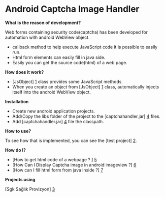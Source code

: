 Android Captcha Image Handler
=========

**What is the reason of development?**

Web forms containing security code(captcha) has been developed for automation with android WebView object.
  - callback method to help execute JavaScript code it is possible to easily run.
  - Html form elements can easily fill in java side.
  - Easily you can get the source code(html) of a web page.

**How does it work?**

  - [JsObject] [1] class provides some JavaScript methods.
  - When you create an object from [JsObject] [1] class, automatically injects itself into the android WebView object.

**Installation**

  - Create new android application projects.
  - Add/Copy the libs folder of the project to the [captchahandler.jar] [4] files.
  - Add [captchahandler.jar] [4] file the classpath.

**How to use?**

To see how that is implemented, you can see the [test project] [2].

**How do I?**

  - [How to get html code of a webpage ? ] [5]
  - [How Can I Display Captcha image in android imageview ?] [6]
  - [How can I fill html form from java inside ?] [7]


**Projects using**

[Sgk Sağlık Provizyon] [3]


[1]:https://github.com/ismailkocacan/Android-Captcha-Handler/blob/master/source/src/com/stackdeveloper/lib/JsObject.java
[2]:https://github.com/ismailkocacan/Android-Captcha-Handler/tree/master/test
[3]:https://play.google.com/store/apps/details?id=tr.com.stackdeveloper.sgkprovizyon
[4]:https://github.com/ismailkocacan/Android-Captcha-Handler/tree/master/lib
[5]:https://github.com/ismailkocacan/Android-Captcha-Handler/wiki/How-to-get-html-code-of-a-webpage-%3F
[6]:https://github.com/ismailkocacan/Android-Captcha-Handler/wiki/How-Can-I-Display-Captcha-image-in-android-imageview-%3F
[7]:https://github.com/ismailkocacan/Android-Captcha-Handler/wiki/How-can-I-fill-html-form-from-java-inside-%3F

